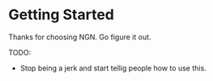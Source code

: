 # Getting Started

Thanks for choosing NGN. Go figure it out.

TODO:
 
* Stop being a jerk and start tellig people how to use this.